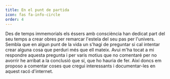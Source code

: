 ```yaml
---
title: En el punt de partida
icon: fas fa-info-circle
order: 4
---
```


Des de temps immemorials els éssers amb consciència han dedicat part del seu temps a crear obres per remarcar l'estela del seu pas per l'univers. Sembla que en algun punt de la vida un s'hagi de preguntar si cal intentar crear alguna cosa que perduri més que ell mateix. Avui m'ha tocat a mi respondre aquesta pregunta i per varis motius que no comentaré per no avorrir he arribat a la conclusió que sí, que ho hauria de fer. Així doncs em proposo a comentar coses que cregui interessants i documentar-les en aquest racó d'internet.
